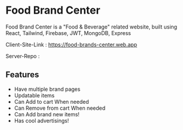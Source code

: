 # Food Brand Center

Food Brand Center is a "Food & Beverage" related website, built using React, Tailwind, Firebase, JWT, MongoDB, Express

Client-Site-Link : https://food-brands-center.web.app

Server-Repo : 

## Features

- Have multiple brand pages
- Updatable items
- Can Add to cart When needed
- Can Remove from cart When needed
- Can Add brand new items!
- Has cool advertisings!